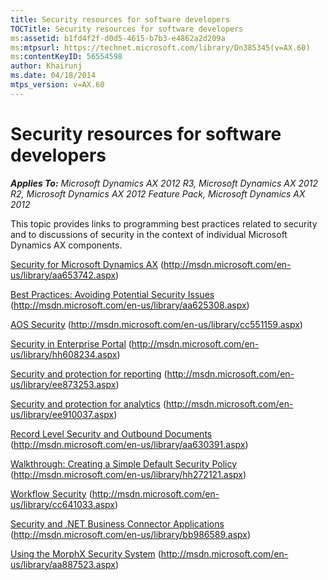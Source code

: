 ```yaml
---
title: Security resources for software developers
TOCTitle: Security resources for software developers
ms:assetid: b1fd4f2f-d0d5-4615-b7b3-e4862a2d209a
ms:mtpsurl: https://technet.microsoft.com/library/Dn385345(v=AX.60)
ms:contentKeyID: 56554598
author: Khairunj
ms.date: 04/18/2014
mtps_version: v=AX.60
---
```


# Security resources for software developers 


_**Applies To:** Microsoft Dynamics AX 2012 R3, Microsoft Dynamics AX 2012 R2, Microsoft Dynamics AX 2012 Feature Pack, Microsoft Dynamics AX 2012_

This topic provides links to programming best practices related to security and to discussions of security in the context of individual Microsoft Dynamics AX components.

[Security for Microsoft Dynamics AX](https://technet.microsoft.com/library/aa653742\(v=ax.60\)) (http://msdn.microsoft.com/en-us/library/aa653742.aspx)

[Best Practices: Avoiding Potential Security Issues](https://technet.microsoft.com/library/aa625308\(v=ax.60\)) (http://msdn.microsoft.com/en-us/library/aa625308.aspx)

[AOS Security](https://technet.microsoft.com/library/cc551159\(v=ax.60\)) (http://msdn.microsoft.com/en-us/library/cc551159.aspx)

[Security in Enterprise Portal](https://technet.microsoft.com/library/hh608234\(v=ax.60\)) (http://msdn.microsoft.com/en-us/library/hh608234.aspx)

[Security and protection for reporting](security-and-protection-for-reporting.md) (http://msdn.microsoft.com/en-us/library/ee873253.aspx)

[Security and protection for analytics](security-and-protection-for-analytics.md) (http://msdn.microsoft.com/en-us/library/ee910037.aspx)

[Record Level Security and Outbound Documents](record-level-security-and-outbound-documents.md) (http://msdn.microsoft.com/en-us/library/aa630391.aspx)

[Walkthrough: Creating a Simple Default Security Policy](https://technet.microsoft.com/library/hh272121\(v=ax.60\)) (http://msdn.microsoft.com/en-us/library/hh272121.aspx)

[Workflow Security](https://technet.microsoft.com/library/cc641033\(v=ax.60\)) (http://msdn.microsoft.com/en-us/library/cc641033.aspx)

[Security and .NET Business Connector Applications](https://technet.microsoft.com/library/bb986589\(v=ax.60\)) (http://msdn.microsoft.com/en-us/library/bb986589.aspx)

[Using the MorphX Security System](https://technet.microsoft.com/library/aa887523\(v=ax.60\)) (http://msdn.microsoft.com/en-us/library/aa887523.aspx)

  


